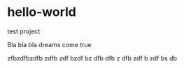 hello-world
===========

test project

Bla bla bla 
dreams come true 

zfbzdfbzdfb
zdfb
zdf
bzdf
bz
dfb
dfb
z
dfb
zdf
b
zdf
bs
db
